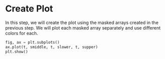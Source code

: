 # Create Plot

In this step, we will create the plot using the masked arrays created in the previous step. We will plot each masked array separately and use different colors for each.

```python
fig, ax = plt.subplots()
ax.plot(t, smiddle, t, slower, t, supper)
plt.show()
```
